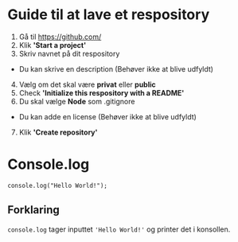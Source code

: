 # **Guide til at lave et respository** #
1. Gå til https://github.com/
1. Klik **'Start a project'**
1. Skriv navnet på dit respository
* Du kan skrive en description (Behøver ikke at blive udfyldt)
4. Vælg om det skal være **privat** eller **public**
5. Check **'Initialize this respository with a README'**
6. Du skal vælge **Node** som .gitignore
* Du kan adde en license (Behøver ikke at blive udfyldt)
7. Klik **'Create repository'**

# **Console.log** #
```console.log("Hello World!");```

## **Forklaring** ##

```console.log``` tager inputtet ```'Hello World!'``` og printer det i konsollen.